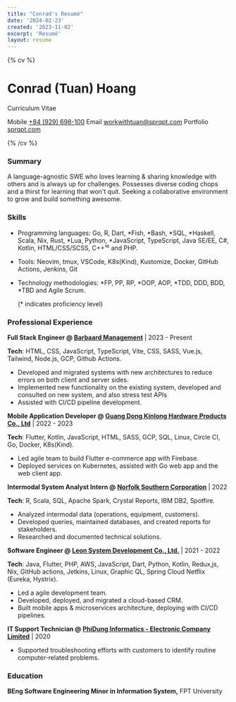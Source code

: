 ```yaml
---
title: "Conrad's Resumé"
date: '2024-02-23'
created: '2023-11-02'
excerpt: 'Resumé'
layout: resume
---
```


{% cv %}

# Conrad (Tuan) Hoang

Curriculum Vitae

Mobile [+84 (929) 698-100](tel:+84929698100)
Email [workwithtuan@sprqpt.com](mailto:workwithtuan@sprqpt.com)
Portfolio [sprqpt.com](https://sprqpt.com)

{% /cv %}

### Summary

A language-agnostic SWE who loves learning & sharing knowledge with
others and is always up for challenges. Possesses diverse coding chops
and a thirst for learning that won't quit. Seeking a collaborative
environment to grow and build something awesome.

### Skills

- Programming languages: Go, R, Dart, \*Fish, \*Bash, \*SQL, \*Haskell,
  Scala, Nix, Rust, \*Lua, Python, \*JavaScript, TypeScript, Java SE/EE,
  C#, Kotlin, HTML/CSS/SCSS, C++¹⁰ and PHP.

- Tools: Neovim, tmux, VSCode, K8s(Kind), Kustomize, Docker,
  GitHub Actions, Jenkins, Git

- Technology methodologies: \*FP, PP, RP, \*OOP, AOP, \*TDD, DDD, BDD,
  \*TBD and Agile Scrum.

  (\* indicates proficiency level)

### Professional Experience

**Full Stack Engineer @ [Barbaard Management](https://barbaard.com)** |
2023 - Present

**Tech**: HTML, CSS, JavaScript, TypeScript, Vite, CSS, SASS, Vue.js,
Tailwind, Node.js, GCP, Github Actions.

- Developed and migrated systems with new architectures to reduce errors
  on both client and server sides.
- Implemented new functionality on the existing system, developed and
  consulted on new system, and also stress test APIs
- Assisted with CI/CD pipeline development.

**Mobile Application Developer @ [Guang Dong Kinlong Hardware Products Co., Ltd](https://en.kinlong.com)**
| 2022 - 2023

**Tech**: Flutter, Kotlin, JavaScript, HTML, SASS, GCP, SQL, Linux,
Circle CI, Go, Docker, K8s(Kind).

- Led agile team to build Flutter e-commerce app with Firebase.
- Deployed services on Kubernetes, assisted with Go web app and the web
  client app.

**Intermodal System Analyst Intern @ [Norfolk Southern Corporation](https://www.norfolksouthern.com)** | 2022

**Tech**: R, Scala, SQL, Apache Spark, Crystal Reports, IBM DB2, Spotfire.

- Analyzed intermodal data (operations, equipment, customers).
- Developed queries, maintained databases, and created reports for
  stakeholders.
- Researched and documented technical solutions.

**Software Engineer @ [Leon System Development Co., Ltd.](https://leon-system.com)** | 2021 -
2022

**Tech**: Java, Flutter, PHP, AWS, JavaScript, Dart, Python, Kotlin,
Redux,js, Nix, GitHub actions, Jetkins, Linux, Graphic QL, Spring Cloud
Netflix (Eureka, Hystrix).

- Led a agile development team.
- Developed, deployed, and migrated a cloud-based CRM.
- Built mobile apps & microservices architecture, deploying with CI/CD
  pipelines.

**IT Support Technician @ [PhiDung Informatics - Electronic Company Limited](http://www.pdc.vn)**
| 2020

- Supported troubleshooting efforts with customers to identify routine
  computer-related problems.

### Education

**BEng Software Engineering Minor in Information System,** FPT University
